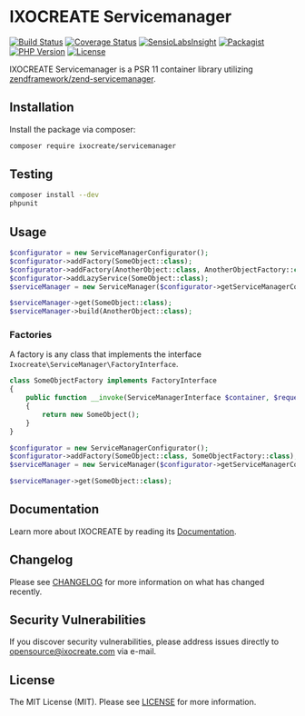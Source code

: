 # IXOCREATE Servicemanager

[![Build Status](https://travis-ci.com/ixocreate/servicemanager.svg?branch=master)](https://travis-ci.com/ixocreate/servicemanager)
[![Coverage Status](https://coveralls.io/repos/github/ixocreate/servicemanager/badge.svg?branch=develop)](https://coveralls.io/github/ixocreate/servicemanager?branch=develop)
[![SensioLabsInsight](https://insight.sensiolabs.com/projects/a0f2c8b5-b9a6-4a58-b06f-00648fe90041/mini.png)](https://insight.sensiolabs.com/projects/a0f2c8b5-b9a6-4a58-b06f-00648fe90041)
[![Packagist](https://img.shields.io/packagist/v/ixocreate/servicemanager.svg)](https://packagist.org/packages/ixocreate/servicemanager)
[![PHP Version](https://img.shields.io/packagist/php-v/ixocreate/servicemanager.svg)](https://packagist.org/packages/ixocreate/servicemanager)
[![License](https://img.shields.io/github/license/ixocreate/servicemanager.svg)](LICENSE)

IXOCREATE Servicemanager is a PSR 11 container library utilizing [zendframework/zend-servicemanager](https://github.com/zendframework/zend-servicemanager).

## Installation

Install the package via composer:

```sh
composer require ixocreate/servicemanager
```

## Testing

```sh
composer install --dev
phpunit
```

## Usage

```php
$configurator = new ServiceManagerConfigurator();
$configurator->addFactory(SomeObject::class);
$configurator->addFactory(AnotherObject::class, AnotherObjectFactory::class);
$configurator->addLazyService(SomeObject::class);
$serviceManager = new ServiceManager($configurator->getServiceManagerConfig(), new ServiceManagerSetup());

$serviceManager->get(SomeObject::class);
$serviceManager->build(AnotherObject::class);
```

### Factories

A factory is any class that implements the interface `Ixocreate\ServiceManager\FactoryInterface`.

```php
class SomeObjectFactory implements FactoryInterface
{
    public function __invoke(ServiceManagerInterface $container, $requestedName, array $options = null)
    {
        return new SomeObject();
    }
}

$configurator = new ServiceManagerConfigurator();
$configurator->addFactory(SomeObject::class, SomeObjectFactory::class);
$serviceManager = new ServiceManager($configurator->getServiceManagerConfig(), new ServiceManagerSetup());

$serviceManager->get(SomeObject::class);
```

## Documentation

Learn more about IXOCREATE by reading its [Documentation](https://ixocreate.github.io/).

## Changelog

Please see [CHANGELOG](CHANGELOG.md) for more information on what has changed recently.

## Security Vulnerabilities

If you discover security vulnerabilities, please address issues directly to opensource@ixocreate.com via e-mail.

## License

The MIT License (MIT). Please see [LICENSE](LICENSE) for more information.
